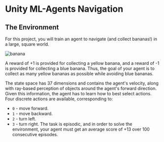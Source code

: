 # Unity ML-Agents Navigation

## The Environment
For this project, you will train an agent to navigate (and collect bananas!) in a large, square world.

![banana](https://user-images.githubusercontent.com/4464676/74794975-fa73f000-5307-11ea-9bd1-ecfc84740e60.gif)

A reward of +1 is provided for collecting a yellow banana, and a reward of -1 is provided for collecting a blue banana. Thus, the goal of your agent is to collect as many yellow bananas as possible while avoiding blue bananas.

The state space has 37 dimensions and contains the agent's velocity, along with ray-based perception of objects around the agent's forward direction. Given this information, the agent has to learn how to best select actions. Four discrete actions are available, corresponding to:

- `0` - move forward.
- `1` - move backward.
- `2` - turn left.
- `3` - turn right.
The task is episodic, and in order to solve the environment, your agent must get an average score of +13 over 100 consecutive episodes.
 
